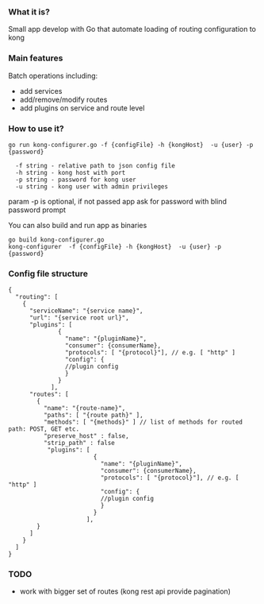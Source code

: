 ### What it is?
Small app develop with Go that automate loading of routing configuration to kong

### Main features

Batch operations including:

- add services
- add/remove/modify routes
- add plugins on service and route level

### How to use it?

```go run kong-configurer.go -f {configFile} -h {kongHost}  -u {user} -p {password}```
```
  -f string - relative path to json config file
  -h string - kong host with port
  -p string - password for kong user
  -u string - kong user with admin privileges
```
param -p is optional, if not passed app ask for password with blind password prompt

You can also build and run app as binaries
```
go build kong-configurer.go
kong-configurer  -f {configFile} -h {kongHost}  -u {user} -p {password}
```

### Config file structure
```
{
  "routing": [
    {
      "serviceName": "{service name}",
      "url": "{service root url}",
      "plugins": [
              {
                "name": "{pluginName}",
                "consumer": {consumerName},
                "protocols": [ "{protocol}"], // e.g. [ "http" ]
                "config": {
                //plugin config
                }
              }
            ],
      "routes": [
        {
          "name": "{route-name}",
          "paths": [ "{route path}" ],
          "methods": [ "{methods}" ] // list of methods for routed path: POST, GET etc.
          "preserve_host" : false,
          "strip_path" : false
           "plugins": [
                        {
                          "name": "{pluginName}",
                          "consumer": {consumerName},
                          "protocols": [ "{protocol}"], // e.g. [ "http" ]
                          "config": {
                          //plugin config
                          }
                        }
                      ],
        }
      ]
    }
  ]
}
```

### TODO
- work with bigger set of routes (kong rest api provide pagination)

